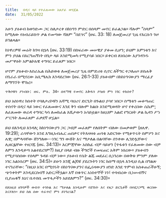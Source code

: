 ```yaml
---
title:  በዲና ላይ የተፈጸመው አጸያፊ ወንጀል
date:  31/05/2022
---
```


አሁን ያዕቆብ ከወንድሙ ጋር ስለታረቀ በከነዓን ምድር በሰላም መኖር ይፈልጋል። ሻሎም “ሰላም” ከሚለው የዕብራይስጥ ቃል የመጣው ሻለም “በደኅና” (ዘፍ. 33: 18) ለመጀመሪያ ጊዜ የእርሱን ጉዞ ይገልጻል።

ከነዋሪዎቹ መሬት ከገዛ በኋላ (ዘፍ. 33:19) በስፍራው መሠዊያ ያቆመ ሲሆን; ይህም እምነቱን እና ምን ያህል በእርግጠኝነት በጌታ ላይ እንደሚመካ የሚያሳይ ነበር። ይቀርብ ለነበረው እያንዳንዱ መሥዋዕት አምልኮአዊ ተግባር ይፈጸም ነበር።

ሆኖም ያዕቆብ-እስራኤል በሕይወቱ ለመጀመሪያ ጊዜ በምድሪቱ ሲኖር ለችግር ተጋለጠ። ይስሐቅ በጌራራ በሚኖረው አቢሜሌክ እንዳደረገው (ዘፍ. 26:1-33) ያዕቆብም በከከነዓናውያን ማረፊያ ለማግኘት ሞከረ።

`ጥቅሶቹን ያንብቡ: ዘፍ. ምዕ. 34። ሰላማዊ የመኖር እቅዱን ያሳዘነ ምን ነገር ተከሰተ?`

ይህ አስነዋሪ ክስተት የባለታሪኮቹን አሻሚ ባህሪና ድርጊት በጉልህ ያሳየ ነበር። ስሜቱን መቆጣጠር ተስኖት በዲና ላይ ነውር የፈጸመውና እንደ ቅን ብሎም ከልቡ እንደሚወዳት ሆኖ የቀረበው ሴኬም; ለፈጸመው ወራዳ ተግባር ካሳ ለመክፈል እሺታውን አሳይቷል። ከዚህም አልፎ የግርዘት ቃል ኪዳን ሥነ ሥርዓት ለመፈጸም ፈቃደኛ ሆኗል።

ይህ በእንዲህ እንዳለ; ከከነዓናውያን ጋር ጋብቻ መፈጸም የለበትም ብለው በመቃወም (ዘሌዋ. 19:29); ራሳቸውን እንደ እግዚአብሔር ጠበቃና የትእዛዛቱ ጠባቂ አድርገው የሚቆጥሩት ስምዖን እና ሌዊ; በምላሳቸው ሸንግለው--ነገር ግን ውሸት እና ማታለል በልባቸው ሰንቀው ሊገድሏቸውና ሊዘርፏቸው ተዘጋጁ (ዘፍ. 34:13)። እርምጃቸው አስከፊ ብቻ ሳይሆን (ጥፋቱን የፈጸመው ሰው ብቻ ለምን እንዲቀጣ አልተደረገም?) ከዚያ በላይ ብዙ ችግሮች የመፍጠር አቅም ነበረው። ያዕቆብን የሚያሳስበው የሰላም ጉዳይ ብቻ ነው። ያዕቆብ የሴት ልጁ መደፈር ሲነገረው በወቅቱ ምንም ያለው ነገር አልነበረም (ዘፍ. 34:5)። ይሁን እንጂ ልጆቹ ያደረጉትን ነገር ከሰማ በኋላ እንዲህ ሲል በግልጽ ተናገራቸው: “በዚህ አገር በሚኖሩት በከነዓናውያንና በፌሩዛውያን ዘንድ እንደ ጥምብ አስቆጠራችሁኝ; ጭንቀትም እንዲደርስብኝ አድርጋችኋል። እኛ በቁጥር አነስተኞች ነን፤ ተባብረው ቢነሡብኝና ቢያጠቁኝ እኔና ቤተሰቤ መጥፋታችን አይደለምን?” (ዘፍ. 34:30)።

`በእነዚህ ዘገባዎች ውስጥ ተንኮል እና ማታለል እንዲሁም የደግነት እና የጸጋ ድርጊቶች በተደጋጋሚ ቀርበው እናያለን። ይህ ስለ ሰው ተፈጥሮ ምን ይነግረናል?`
